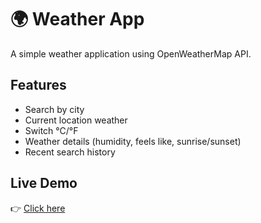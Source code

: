 # 🌍 Weather App
A simple weather application using OpenWeatherMap API.

## Features
- Search by city
- Current location weather
- Switch °C/°F
- Weather details (humidity, feels like, sunrise/sunset)
- Recent search history

## Live Demo
👉 [Click here](https://MakwanaSuman1011.github.io/Weather-App/)
